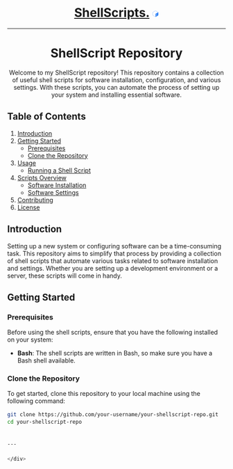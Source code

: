 <div align="center">
  
# [ShellScripts.](https://github.com/BrenoFariasdaSilva/ShellScripts) <img src="https://github.com/BrenoFariasdaSilva/ShellScripts/blob/main/.assets/Bash.svg"  width="3%" height="3%">

</div>

<div align="center">
  
---

# ShellScript Repository

Welcome to my ShellScript repository! This repository contains a collection of useful shell scripts for software installation, configuration, and various settings. With these scripts, you can automate the process of setting up your system and installing essential software.

</div>

## Table of Contents

1. [Introduction](#introduction)
2. [Getting Started](#getting-started)
    - [Prerequisites](#prerequisites)
    - [Clone the Repository](#clone-the-repository)
3. [Usage](#usage)
    - [Running a Shell Script](#running-a-shell-script)
4. [Scripts Overview](#scripts-overview)
    - [Software Installation](#software-installation)
    - [Software Settings](#software-settings)
5. [Contributing](#contributing)
6. [License](#license)

## Introduction

Setting up a new system or configuring software can be a time-consuming task. This repository aims to simplify that process by providing a collection of shell scripts that automate various tasks related to software installation and settings. Whether you are setting up a development environment or a server, these scripts will come in handy.

## Getting Started

### Prerequisites

Before using the shell scripts, ensure that you have the following installed on your system:

- **Bash**: The shell scripts are written in Bash, so make sure you have a Bash shell available.

### Clone the Repository

To get started, clone this repository to your local machine using the following command:

```bash
git clone https://github.com/your-username/your-shellscript-repo.git
cd your-shellscript-repo

  
---

</div>
